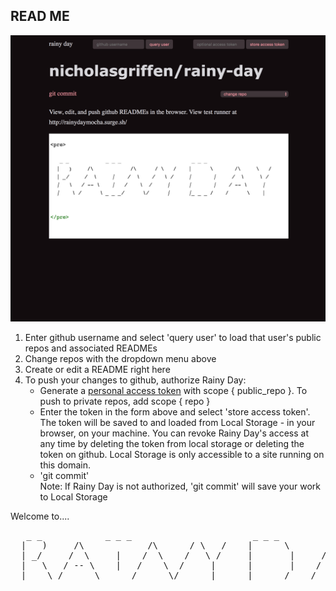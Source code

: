 ## READ ME 
![How it looks](home.png)
1) Enter github username and select 'query user' to load that user's public repos and associated READMEs
2) Change repos with the dropdown menu above 
3) Create or edit a README right here  
4) To push your changes to github, authorize Rainy Day:
     * Generate a [personal access token](https://github.com/settings/tokens) with scope { public_repo }. To push to private repos, add scope { repo }
     * Enter the token in the form above and select 'store access token'. The token will be saved to and loaded from Local Storage - in   your browser, on your machine. You can revoke Rainy Day's access at any time by deleting the token from local storage or deleting the token on github. Local Storage is only accessible to a site running on this domain. 
     * 'git commit'  
Note: If Rainy Day is not authorized, 'git commit' will save your work to Local Storage

Welcome to....

<pre>
   _ _            _ _ _                       _ _ _
  |   )     /\            /\      / \   /    |      \       /\     \   /
  | _/     /  \     |    /  \    /   \ /     |       |     /  \     \ /
  |   \   / -- \    |   /    \  /     |      |       |    / -- \     | 
  |    \ /      \ _ _ _/      \/      |      |_ _ _ /    /      \    |
</pre> 

